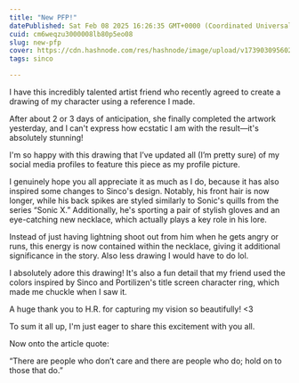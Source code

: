 ```yaml
---
title: "New PFP!"
datePublished: Sat Feb 08 2025 16:26:35 GMT+0000 (Coordinated Universal Time)
cuid: cm6weqzu3000008lb80p5eo08
slug: new-pfp
cover: https://cdn.hashnode.com/res/hashnode/image/upload/v1739030956029/f20dd4c3-4895-424b-8cce-ad204e5ed4ea.jpeg
tags: sinco

---
```


I have this incredibly talented artist friend who recently agreed to create a drawing of my character using a reference I made.

After about 2 or 3 days of anticipation, she finally completed the artwork yesterday, and I can't express how ecstatic I am with the result—it's absolutely stunning!

I'm so happy with this drawing that I’ve updated all (I’m pretty sure) of my social media profiles to feature this piece as my profile picture.

I genuinely hope you all appreciate it as much as I do, because it has also inspired some changes to Sinco's design. Notably, his front hair is now longer, while his back spikes are styled similarly to Sonic's quills from the series “Sonic X.” Additionally, he's sporting a pair of stylish gloves and an eye-catching new necklace, which actually plays a key role in his lore.

Instead of just having lightning shoot out from him when he gets angry or runs, this energy is now contained within the necklace, giving it additional significance in the story. Also less drawing I would have to do lol.

I absolutely adore this drawing! It's also a fun detail that my friend used the colors inspired by Sinco and Portilizen's title screen character ring, which made me chuckle when I saw it.

A huge thank you to H.R. for capturing my vision so beautifully! &lt;3

To sum it all up, I'm just eager to share this excitement with you all.

Now onto the article quote:

“There are people who don’t care and there are people who do; hold on to those that do.”